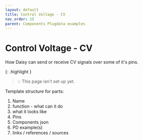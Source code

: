 ```yaml
---
layout: default
title: Control Voltage - CV
nav_order: 15
parent: Components Plugdata examples
---
```


# Control Voltage - CV

How Daisy can send or receive CV signals over some of it's pins.

{: .highlight }
> 💡 This page isn't set up yet.

Template structure for parts:
  1. Name
  2. function - what can it do
  3. what it looks like
  4. Pins
  5. Components json 
  6. PD example(s)
  7. links / references / sources
